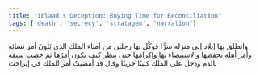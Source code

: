 ```yaml
---
title: "Iblaad's Deception: Buying Time for Reconciliation"
tags: ['death', 'secrecy', 'stratagem', "narration"]
---
```


 وانطلق بها إبلاد إلى منزله سرًّا فوكَّل بها رجلين من أمناء الملك الذي يَلُونَ أمر نسائه وأمرَ أهله بحفظها والاستيصاء بها وإكرامها حتى ينظر كيف يكون أمرُها ثم خضب سيفه بالدم ودخل على الملك كئيبًا حزينًا وقال قد أمضيتُ أمر الملك في إيراخت
